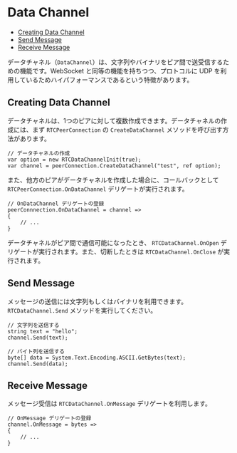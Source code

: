 # Data Channel

- [Creating Data Channel](#creating-datachannel)
- [Send Message](#send-message)
- [Receive Message](#recv-message)

データチャネル（`DataChannel`）は、文字列やバイナリをピア間で送受信するための機能です。WebSocket と同等の機能を持ちつつ、プロトコルに UDP を利用しているためハイパフォーマンスであるという特徴があります。

## <a id="videotrack"/> Creating Data Channel

データチャネルは、1つのピアに対して複数作成できます。データチャネルの作成には、まず `RTCPeerConnection` の `CreateDataChannel` メソッドを呼び出す方法があります。

```CSharp
// データチャネルの作成
var option = new RTCDataChannelInit(true);
var channel = peerConnection.CreateDataChannel("test", ref option);
```

また、他方のピアがデータチャネルを作成した場合に、コールバックとして `RTCPeerConnection.OnDataChannel` デリゲートが実行されます。

```CSharp
// OnDataChannel デリゲートの登録
peerConnnection.OnDataChannel = channel => 
{
    // ...
}
```

データチャネルがピア間で通信可能になったとき、 `RTCDataChannel.OnOpen` デリゲートが実行されます。また、切断したときは `RTCDataChannel.OnClose` が実行されます。

## <a id="send-message"/> Send Message

メッセージの送信には文字列もしくはバイナリを利用できます。 `RTCDataChannel.Send` メソッドを実行してください。

```CSharp
// 文字列を送信する
string text = "hello";
channel.Send(text);

// バイト列を送信する
byte[] data = System.Text.Encoding.ASCII.GetBytes(text);
channel.Send(data);

```

## <a id="recv-message"/> Receive Message

メッセージ受信は `RTCDataChannel.OnMessage` デリゲートを利用します。

```CSharp
// OnMessage デリゲートの登録
channel.OnMessage = bytes => 
{
    // ...
}
```
